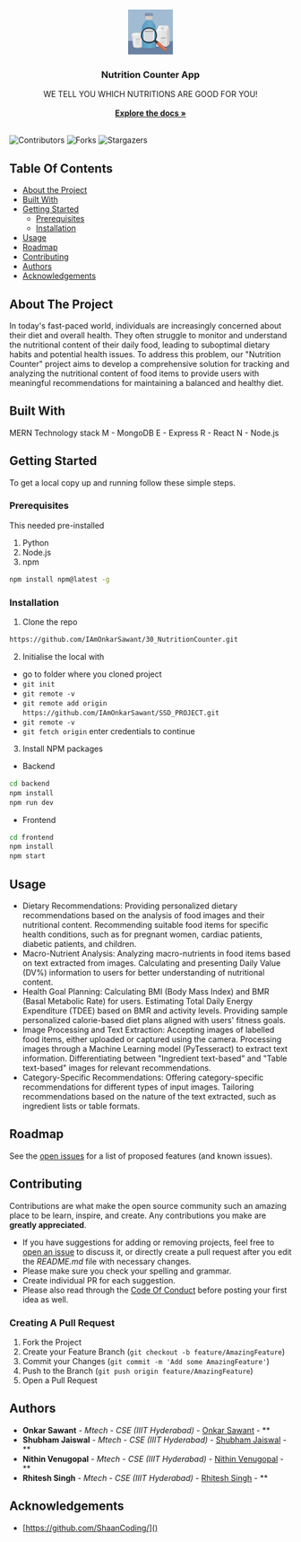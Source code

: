 <br/>
<p align="center">
  <a href="https://github.com/IAmOnkarSawant/30_NutritionCounter">
    <img src="./frontend/public/assets/img/bottlelabel.jpg" alt="Logo" width="80" height="80">
  </a>

  <h3 align="center">Nutrition Counter App</h3>

  <p align="center">
    WE TELL YOU WHICH NUTRITIONS ARE GOOD FOR YOU!
    <br/>
    <br/>
    <a href="https://github.com/IAmOnkarSawant/30_NutritionCounter"><strong>Explore the docs »</strong></a>
    <br/>
    <br/>
  </p>
</p>

![Contributors](https://img.shields.io/github/contributors/IAmOnkarSawant/30_NutritionCounter?color=dark-green) ![Forks](https://img.shields.io/github/forks/IAmOnkarSawant/30_NutritionCounter?style=social) ![Stargazers](https://img.shields.io/github/stars/IAmOnkarSawant/30_NutritionCounter?style=social) 

## Table Of Contents

* [About the Project](#about-the-project)
* [Built With](#built-with)
* [Getting Started](#getting-started)
  * [Prerequisites](#prerequisites)
  * [Installation](#installation)
* [Usage](#usage)
* [Roadmap](#roadmap)
* [Contributing](#contributing)
* [Authors](#authors)
* [Acknowledgements](#acknowledgements)

## About The Project

In today's fast-paced world, individuals are increasingly concerned about their diet and overall health. They often struggle to monitor and understand the nutritional content of their daily food, leading to suboptimal dietary habits and potential health issues. To address this problem, our "Nutrition Counter" project aims to develop a comprehensive solution for tracking and analyzing the nutritional content of food items to provide users with meaningful recommendations for maintaining a balanced and healthy diet.


## Built With

MERN Technology stack
M - MongoDB
E - Express
R - React
N - Node.js


## Getting Started

To get a local copy up and running follow these simple steps.

### Prerequisites

This needed pre-installed
1. Python
2. Node.js
3. npm

```sh
npm install npm@latest -g
```

### Installation

1. Clone the repo
```sh
https://github.com/IAmOnkarSawant/30_NutritionCounter.git
```

2. Initialise the local with
- go to folder where you cloned project
- `git init`
- `git remote -v`
- `git remote add origin https://github.com/IAmOnkarSawant/SSD_PROJECT.git`
- `git remote -v`
- `git fetch origin`
   enter credentials to continue 

3. Install NPM packages

- Backend
```sh
cd backend
npm install
npm run dev
```

- Frontend
```sh
cd frontend
npm install
npm start
```


## Usage

- Dietary Recommendations:
Providing personalized dietary recommendations based on the analysis of food images and their nutritional content.
Recommending suitable food items for specific health conditions, such as for pregnant women, cardiac patients, diabetic patients, and children.
- Macro-Nutrient Analysis:
Analyzing macro-nutrients in food items based on text extracted from images.
Calculating and presenting Daily Value (DV%) information to users for better understanding of nutritional content.
- Health Goal Planning:
Calculating BMI (Body Mass Index) and BMR (Basal Metabolic Rate) for users.
Estimating Total Daily Energy Expenditure (TDEE) based on BMR and activity levels.
Providing sample personalized calorie-based diet plans aligned with users' fitness goals.
- Image Processing and Text Extraction:
Accepting images of labelled food items, either uploaded or captured using the camera.
Processing images through a Machine Learning model (PyTesseract) to extract text information.
Differentiating between "Ingredient text-based" and "Table text-based" images for relevant recommendations.
- Category-Specific Recommendations:
Offering category-specific recommendations for different types of input images.
Tailoring recommendations based on the nature of the text extracted, such as ingredient lists or table formats.


## Roadmap

See the [open issues](https://github.com/IAmOnkarSawant/30_NutritionCounter/issues) for a list of proposed features (and known issues).

## Contributing

Contributions are what make the open source community such an amazing place to be learn, inspire, and create. Any contributions you make are **greatly appreciated**.
* If you have suggestions for adding or removing projects, feel free to [open an issue](https://github.com/IAmOnkarSawant/30_NutritionCounter/issues/new) to discuss it, or directly create a pull request after you edit the *README.md* file with necessary changes.
* Please make sure you check your spelling and grammar.
* Create individual PR for each suggestion.
* Please also read through the [Code Of Conduct](https://github.com/IAmOnkarSawant/30_NutritionCounter/blob/main/CODE_OF_CONDUCT.md) before posting your first idea as well.

### Creating A Pull Request

1. Fork the Project
2. Create your Feature Branch (`git checkout -b feature/AmazingFeature`)
3. Commit your Changes (`git commit -m 'Add some AmazingFeature'`)
4. Push to the Branch (`git push origin feature/AmazingFeature`)
5. Open a Pull Request

## Authors

* **Onkar Sawant** - *Mtech - CSE (IIIT Hyderabad)* - [Onkar Sawant](https://github.com/IAmOnkarSawant/) - **
* **Shubham Jaiswal** - *Mtech - CSE (IIIT Hyderabad)* - [Shubham Jaiswal](https://github.com/shub25/) - **
* **Nithin Venugopal** - *Mtech - CSE (IIIT Hyderabad)* - [Nithin Venugopal](https://github.com/NithinV-tech/) - **
* **Rhitesh Singh** - *Mtech - CSE (IIIT Hyderabad)* - [Rhitesh Singh](https://github.com/RhiteshKS/) - **

## Acknowledgements

* [https://github.com/ShaanCoding/]()
